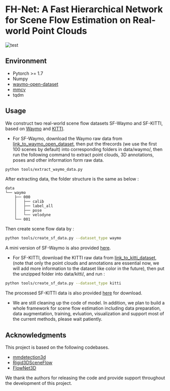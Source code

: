 <a name="FgWbR"></a>
# FH-Net: A Fast Hierarchical Network for Scene Flow Estimation on Real-world Point Clouds
![test](https://github.com/pigtigger/FH-Net/blob/main/demo/waymo.gif)
<a name="LEEHl"></a>
## Environment
- Pytorch >= 1.7
- Numpy
- [waymo-open-dataset](https://github.com/waymo-research/waymo-open-dataset/blob/master/docs/quick_start.md)
- [mmcv](https://github.com/open-mmlab/mmcv)
- tqdm
<a name="CZOc8"></a>
## Usage
We construct two real-world scene flow datasets SF-Waymo and SF-KITTI, based on [Waymo](https://waymo.com/open/) and [KITTI](http://www.cvlibs.net/datasets/kitti/).

- For SF-Waymo,  download the Waymo raw data from [link_to_waymo_open_dataset](https://console.cloud.google.com/storage/browser/waymo_open_dataset_v_1_4_0;tab=objects?pli=1&prefix=&forceOnObjectsSortingFiltering=false),  then put the  tfrecords (we use the first 100 scenes by default) into corresponding folders in data/waymo/,  then run the following command to extract point clouds, 3D annotations, poses and other information form raw data.
```bash
python tools/extract_waymo_data.py
```
   After extracting data, the folder structure is the same as below :
   ```
   data
   └── waymo
       ├── 000
       │   ├── calib
       │   ├── label_all
       │   ├── pose
       │   └── velodyne
       └── 001
   ```
   Then create scene flow data by :
```bash
python tools/create_sf_data.py --dataset_type waymo
```
A mini version of SF-Waymo is also provided [here](none).

- For SF-KITTI,  download the  KITTI raw data from [link_to_kitti_dataset](http://www.cvlibs.net/datasets/kitti/eval_tracking.php),  (note that only the point clouds and annotations are essential now, we will add more information to the dataset like color in the future),  then  put the unzipped folder into data/kitti/,  and  run : 
```bash
python tools/create_sf_data.py --dataset_type kitti
```
The processed SF-KITTI data is also provided [here](none) for download.

- We are still cleaning up the code of model. In addition, we plan to build a  whole framework for scene flow estimation including data preparation, data augmentation, training, evluation, visualization and support most of the current methods,  please wait patiently.

## Acknowledgments
This project is based on the following codebases.
- [mmdetection3d](https://github.com/open-mmlab/mmdetection3d)
- [Rigid3DSceneFlow](https://github.com/zgojcic/Rigid3DSceneFlow)
- [FlowNet3D](https://github.com/xingyul/flownet3d)

We thank the authors for releasing the code and provide support throughout the development of this project.


